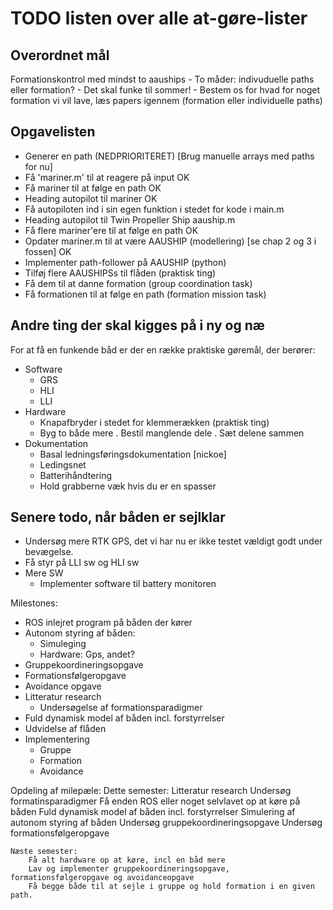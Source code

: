 TODO listen over alle at-gøre-lister
====================================

Overordnet mål
--------------
Formationskontrol med mindst to aauships
	- To måder: indivuduelle paths eller formation?
	- Det skal funke til sommer!
	- Bestem os for hvad for noget formation vi vil lave, læs papers igennem (formation eller individuelle paths)

Opgavelisten
------------
* Generer en path (NEDPRIORITERET) [Brug manuelle arrays med paths for nu]
* Få 'mariner.m' til at reagere på input OK
* Få mariner til at følge en path OK
* Heading autopilot til mariner OK
* Få autopiloten ind i sin egen funktion i stedet for kode i main.m
* Heading autopilot til Twin Propeller Ship aauship.m
* Få flere mariner'ere til at følge en path OK
* Opdater mariner.m til at være AAUSHIP (modellering) [se chap 2 og 3 i fossen] OK
* Implementer path-follower på AAUSHIP (python)
* Tilføj flere AAUSHIPSs til flåden (praktisk ting)
* Få dem til at danne formation (group coordination task)
* Få formationen til at følge en path (formation mission task)


Andre ting der skal kigges på i ny og næ
----------------------------------------
For at få en funkende båd er der en række praktiske gøremål, der
berører:	

* Software
	- GRS
	- HLI
	- LLI
* Hardware
	- Knapafbryder i stedet for klemmerækken (praktisk ting)
	- Byg to både mere
		. Bestil manglende dele
		. Sæt delene sammen
* Dokumentation
	- Basal ledningsføringsdokumentation [nickoe]
	- Ledingsnet
	- Batterihåndtering
	- Hold grabberne væk hvis du er en spasser

Senere todo, når båden er sejlklar
----------------------------------
* Undersøg mere RTK GPS, det vi har nu er ikke testet vældigt godt under bevægelse.
* Få styr på LLI sw og HLI sw
* Mere SW
	- Implementer software til battery monitoren



Milestones:

- ROS inlejret program på båden der kører
- Autonom styring af båden:
	- Simuleging
	- Hardware: Gps, andet?
- Gruppekoordineringsopgave
- Formationsfølgeropgave
- Avoidance opgave
- Litteratur research
	- Undersøgelse af formationsparadigmer
- Fuld dynamisk model af båden incl. forstyrrelser
- Udvidelse af flåden
- Implementering
	- Gruppe
	- Formation
	- Avoidance

Opdeling af milepæle:
	Dette semester:
		Litteratur research
			Undersøg formatinsparadigmer
		Få enden ROS eller noget selvlavet op at køre på båden
		Fuld dynamisk model af båden incl. forstyrrelser
		Simulering af autonom styring af båden
		Undersøg gruppekoordineringsopgave
		Undersøg formationsfølgeropgave

	Næste semester:
		Få alt hardware op at køre, incl en båd mere
		Lav og implementer gruppekoordineringsopgave, formationsfølgeropgave og avoidanceopgave
		Få begge både til at sejle i gruppe og hold formation i en given path.
